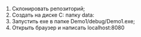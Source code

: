 1) Склонировать репозиторий;
2) Создать на диске C: папку data:
3) Запустить exe в папке Demo1/debug/Demo1.exe;
4) Открыть браузер и написать localhost:8080

